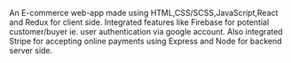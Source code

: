 An E-commerce web-app made using HTML,CSS/SCSS,JavaScript,React and Redux for client side. Integrated features like Firebase for potential customer/buyer ie. user authentication via google account. Also integrated Stripe for accepting online payments using Express and Node for backend server side.
